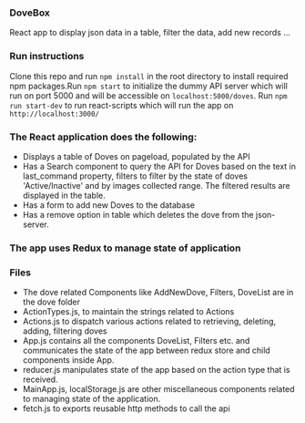 ### DoveBox
React app to display json data in a table, filter the data, add new records ...

### Run instructions
Clone this repo and run `npm install` in the root directory to install required npm packages.Run `npm start` to initialize the dummy API server which will run on port 5000 and will be accessible on `localhost:5000/doves`.
Run `npm run start-dev` to run react-scripts which will run the app on `http://localhost:3000/`

### The React application does the following:

* Displays a table of Doves on pageload, populated by the API
* Has a Search component to query the API for Doves based on the text in last_command property, filters to filter by the state of doves 'Active/Inactive' and by images collected range. The filtered results are displayed in the table.
* Has a form to add new Doves to the database
* Has a remove option in table which deletes the dove from the json-server.

### The app uses Redux to manage state of application

### Files

* The dove related Components like AddNewDove, Filters, DoveList are in the dove folder
* ActionTypes.js, to maintain the strings related to Actions
* Actions.js to dispatch various actions related to retrieving, deleting, adding, filtering doves
* App.js contains all the components DoveList, Filters etc. and communicates the state of the app between redux store and child components inside App.
* reducer.js manipulates state of the app based on the action type that is received.
* MainApp.js, localStorage.js are other miscellaneous components related to managing state of the application.
* fetch.js to exports reusable http methods to call the api
